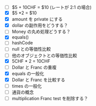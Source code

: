 - [ ] $5 + 10CHF = $10 (レートが 2:1 の場合)
- [x] $5 \*2 = $10
- [x] amount を private にする
- [x] dollar の副作用をどうする？
- [ ] Money の丸め処理どうする？
- [x] equals()
- [ ] hashCode
- [ ] null との等価性比較
- [ ] 他のオブジェクトとの等価性比較
- [x] 5CHF \* 2 = 10CHF
- [ ] Dollar と Franc の重複
- [x] equals の一般化
- [x] Dollar と Franc を比較する
- [ ] times の一般化
- [ ] 通貨の概念
- [ ] multiplication Franc test を削除する？
